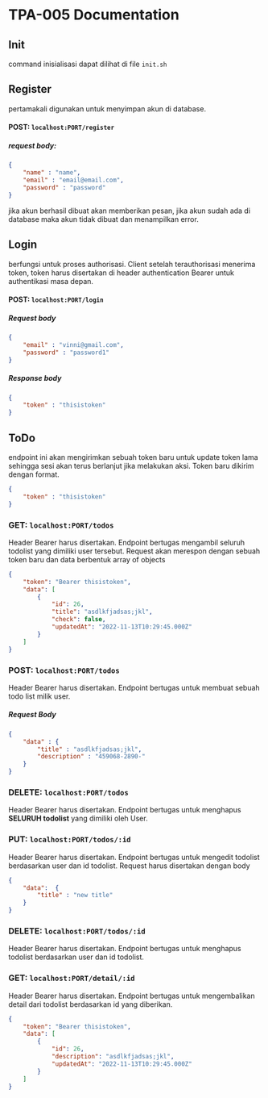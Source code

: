 # TPA-005 Documentation

## Init
command inisialisasi dapat dilihat di file `init.sh`

## Register
pertamakali digunakan untuk menyimpan akun di database.
#### POST: `localhost:PORT/register`
##### request body:
```json
{
    "name" : "name",
    "email" : "email@email.com",
    "password" : "password"
}
```

jika akun berhasil dibuat akan memberikan pesan, jika akun sudah ada di database maka akun tidak dibuat dan menampilkan error.


## Login
berfungsi untuk proses authorisasi. Client setelah terauthorisasi menerima token, token harus disertakan di header authentication Bearer untuk authentikasi masa depan.

#### POST: `localhost:PORT/login`
##### Request body
```json
{
    "email" : "vinni@gmail.com",
    "password" : "password1"
}
```
##### Response body
```json
{
    "token" : "thisistoken"
}
```
## ToDo
endpoint ini akan mengirimkan sebuah token baru untuk update token lama sehingga sesi akan terus berlanjut jika melakukan aksi. Token baru dikirim dengan format.
```json
{
    "token" : "thisistoken"
}
```

### GET: `localhost:PORT/todos`
Header Bearer harus disertakan. Endpoint bertugas mengambil seluruh todolist yang dimiliki user tersebut. Request akan merespon dengan sebuah token baru dan data berbentuk array of objects
```json
{
    "token": "Bearer thisistoken",
    "data": [
        {
            "id": 26,
            "title": "asdlkfjadsas;jkl",
            "check": false,
            "updatedAt": "2022-11-13T10:29:45.000Z"
        }
    ]
}
```

### POST: `localhost:PORT/todos`
Header Bearer harus disertakan. Endpoint bertugas untuk membuat sebuah todo list milik user.

##### Request Body
```json
{
    "data" : {
        "title" : "asdlkfjadsas;jkl",
        "description" : "459068-2890-"
    }
}
```



### DELETE: `localhost:PORT/todos`
Header Bearer harus disertakan. Endpoint bertugas untuk menghapus **SELURUH todolist** yang dimiliki oleh User.

### PUT: `localhost:PORT/todos/:id`
Header Bearer harus disertakan. Endpoint bertugas untuk mengedit todolist berdasarkan user dan id todolist. Request harus disertakan dengan body
```json
{
    "data":  {
        "title" : "new title"
    }
}
```

### DELETE: `localhost:PORT/todos/:id`
Header Bearer harus disertakan. Endpoint bertugas untuk menghapus todolist berdasarkan user dan id todolist.

### GET: `localhost:PORT/detail/:id`
Header Bearer harus disertakan. Endpoint bertugas untuk mengembalikan detail dari todolist berdasarkan id yang diberikan.
```json
{
    "token": "Bearer thisistoken",
    "data": [
        {
            "id": 26,
            "description": "asdlkfjadsas;jkl",
            "updatedAt": "2022-11-13T10:29:45.000Z"
        }
    ]
}
```
